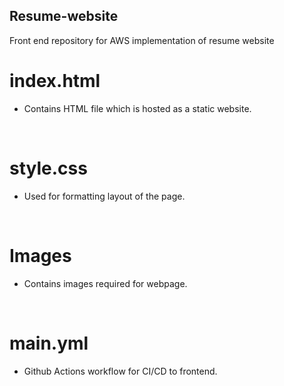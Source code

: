 ## Resume-website
Front end repository for AWS implementation of resume website

# index.html
* Contains HTML file which is hosted as a static website.
<br>

# style.css
* Used for formatting layout of the page.
<br>

# Images
* Contains images required for webpage.
<br>

# main.yml
* Github Actions workflow for CI/CD to frontend.